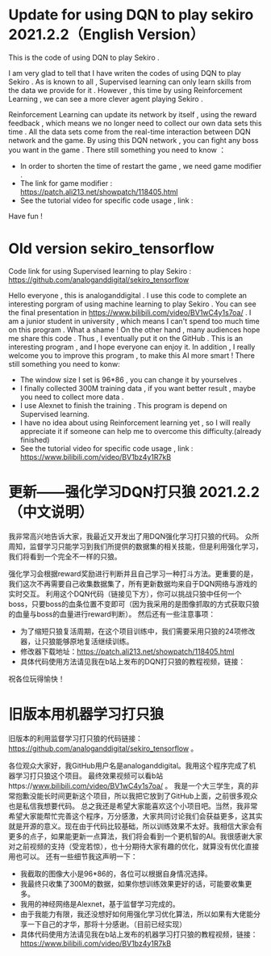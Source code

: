 # Update for using DQN to play sekiro      2021.2.2（English Version）
This is the code of using DQN to play Sekiro .

I am very glad to tell that I have writen the codes of using DQN to play Sekiro .
As is known to all , Supervised learning can only learn skills from the data we provide for it . However , this time by using Reinforcement Learning , we can see a more clever agent playing Sekiro .

Reinforcement Learning can update its network by itself , using the reward feedback , which means we no longer need to collect our own data sets this time . All the data sets come from the real-time interaction between DQN network and the game.
By using this DQN network , you can fight any boss you want in the game .
There still something you need to know ：
* In order to shorten the time of restart the game , we need game modifier .
* The link for game modifier : https://patch.ali213.net/showpatch/118405.html
* See the tutorial video for specific code usage , link : 

Have fun !

# Old version sekiro_tensorflow 
Code link for using Supervised learning to play Sekiro : https://github.com/analoganddigital/sekiro_tensorflow 

Hello everyone , this is analoganddigital . I use this code to complete an interesting porgram of using machine learning to play Sekiro . 
You can see the final presentation in https://www.bilibili.com/video/BV1wC4y1s7oa/ .
I am a junior student in university , which means I can't spend too much time on this program . What a shame ! On the other hand , many audiences hope me share this code . Thus , I eventually put it on the GitHub . 
This is an interesting program , and I hope everyone can enjoy it. In addition , I really welcome you to improve this program , to make this AI more smart !
There still something you need to konw:
* The window size I set is 96*86 , you can change it by yourselves .
* I finally collected 300M training data , if you want better result , maybe you need to collect more data .
* I use Alexnet to finish the training . This program is depend on Supervised learning.
* I have no idea about using Reinforcement learning yet , so I will really appreciate it if someone can help me to overcome this difficulty.(already finished)
* See the tutorial video for specific code usage , link : https://www.bilibili.com/video/BV1bz4y1R7kB


# 更新——强化学习DQN打只狼     2021.2.2（中文说明）
我非常高兴地告诉大家，我最近又开发出了用DQN强化学习打只狼的代码。
众所周知，监督学习只能学习到我们所提供的数据集的相关技能，但是利用强化学习，我们将看到一个完全不一样的只狼。

强化学习会根据reward奖励进行判断并且自己学习一种打斗方法。更重要的是，我们这次不再需要自己收集数据集了，所有更新数据均来自于DQN网络与游戏的实时交互。
利用这个DQN代码（链接见下方），你可以挑战只狼中任何一个boss，只要boss的血条位置不变即可（因为我采用的是图像抓取的方式获取只狼的血量与boss的血量进行reward判断）。
然后还有一些注意事项：
* 为了缩短只狼复活周期，在这个项目训练中，我们需要采用只狼的24项修改器，让只狼能够原地复活继续训练。
* 修改器下载地址：https://patch.ali213.net/showpatch/118405.html
* 具体代码使用方法请见我在b站上发布的DQN打只狼的教程视频，链接：

祝各位玩得愉快！

# 旧版本用机器学习打只狼 
旧版本的利用监督学习打只狼的代码链接： https://github.com/analoganddigital/sekiro_tensorflow 。

各位观众大家好，我GitHub用户名是analoganddigital。我用这个程序完成了机器学习打只狼这个项目。
最终效果视频可以看b站https://www.bilibili.com/video/BV1wC4y1s7oa/ 。
我是一个大三学生，真的非常抱歉没能长时间更新这个项目，所以我把它放到了GitHub上面，之前很多观众也是私信我想要代码。
总之我还是希望大家能喜欢这个小项目吧。当然，我非常希望大家能帮忙完善这个程序，万分感激，大家共同讨论我们会获益更多，这其实就是开源的意义。现在由于代码比较基础，所以训练效果不太好。我相信大家会有更多的点子，如果能更新一点算法，我们将会看到一个更机智的AI。我很感谢大家对之前视频的支持（受宠若惊），也十分期待大家有趣的优化，就算没有优化直接用也可以。
还有一些细节我这声明一下：
* 我截取的图像大小是96*86的，各位可以根据自身情况选择。
* 我最终只收集了300M的数据，如果你想训练效果更好的话，可能要收集更多。
* 我用的神经网络是Alexnet，基于监督学习完成的。
* 由于我能力有限，我还没想好如何用强化学习优化算法，所以如果有大佬能分享一下自己的才华，那将十分感谢。（目前已经实现）
* 具体代码使用方法请见我在b站上发布的机器学习打只狼的教程视频，链接： https://www.bilibili.com/video/BV1bz4y1R7kB

